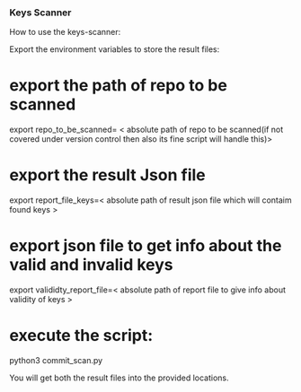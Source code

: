 ### Keys Scanner

How to use the keys-scanner:


Export the environment variables to store the result files:

# export the path of repo to be scanned

export repo_to_be_scanned= < absolute path of repo to be scanned(if not covered under version control then also its fine script will handle this)>

# export the result Json file

export report_file_keys=< absolute path of result json file which will contaim found keys >

# export json file to get info about the valid and invalid keys

export valididty_report_file=< absolute path of report file to give info about validity of keys >

# execute the script:

python3 commit_scan.py

You will get both the result files into the provided locations.


